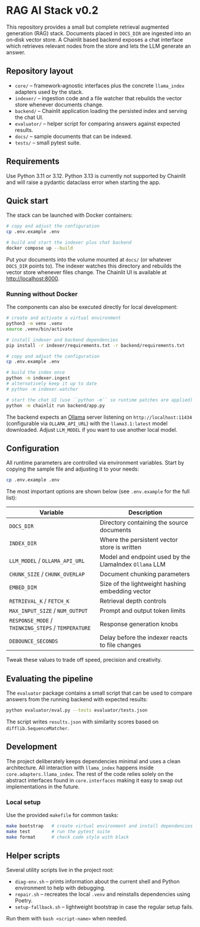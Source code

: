 # RAG AI Stack v0.2

This repository provides a small but complete retrieval augmented
generation (RAG) stack. Documents placed in ``DOCS_DIR`` are ingested into
an on‑disk vector store. A Chainlit based backend exposes a chat interface
which retrieves relevant nodes from the store and lets the LLM generate an
answer.

## Repository layout

* ``core/`` – framework‑agnostic interfaces plus the concrete
  ``llama_index`` adapters used by the stack.
* ``indexer/`` – ingestion code and a file watcher that rebuilds the
  vector store whenever documents change.
* ``backend/`` – Chainlit application loading the persisted index and
  serving the chat UI.
* ``evaluator/`` – helper script for comparing answers against expected
  results.
* ``docs/`` – sample documents that can be indexed.
* ``tests/`` – small pytest suite.

## Requirements

Use Python 3.11 or 3.12. Python 3.13 is currently not supported by
Chainlit and will raise a pydantic dataclass error when starting the app.

## Quick start

The stack can be launched with Docker containers:

```bash
# copy and adjust the configuration
cp .env.example .env

# build and start the indexer plus chat backend
docker compose up --build
```

Put your documents into the volume mounted at ``docs/`` (or whatever
``DOCS_DIR`` points to). The indexer watches this directory and rebuilds
the vector store whenever files change. The Chainlit UI is available at
<http://localhost:8000>.

### Running without Docker

The components can also be executed directly for local development:

```bash
# create and activate a virtual environment
python3 -m venv .venv
source .venv/bin/activate

# install indexer and backend dependencies
pip install -r indexer/requirements.txt -r backend/requirements.txt

# copy and adjust the configuration
cp .env.example .env

# build the index once
python -m indexer.ingest
# alternatively keep it up to date
# python -m indexer.watcher

# start the chat UI (use ``python -m`` so runtime patches are applied)
python -m chainlit run backend/app.py
```

The backend expects an [Ollama](https://ollama.ai) server listening on
``http://localhost:11434`` (configurable via ``OLLAMA_API_URL``) with the
``llama3.1:latest`` model downloaded. Adjust ``LLM_MODEL`` if you want to use
another local model.

## Configuration

All runtime parameters are controlled via environment variables. Start by
copying the sample file and adjusting it to your needs:

```bash
cp .env.example .env
```

The most important options are shown below (see ``.env.example`` for the full
list):

| Variable | Description |
|----------|-------------|
| ``DOCS_DIR`` | Directory containing the source documents |
| ``INDEX_DIR`` | Where the persistent vector store is written |
| ``LLM_MODEL`` / ``OLLAMA_API_URL`` | Model and endpoint used by the LlamaIndex ``Ollama`` LLM |
| ``CHUNK_SIZE`` / ``CHUNK_OVERLAP`` | Document chunking parameters |
| ``EMBED_DIM`` | Size of the lightweight hashing embedding vector |
| ``RETRIEVAL_K`` / ``FETCH_K`` | Retrieval depth controls |
| ``MAX_INPUT_SIZE`` / ``NUM_OUTPUT`` | Prompt and output token limits |
| ``RESPONSE_MODE`` / ``THINKING_STEPS`` / ``TEMPERATURE`` | Response generation knobs |
| ``DEBOUNCE_SECONDS`` | Delay before the indexer reacts to file changes |

Tweak these values to trade off speed, precision and creativity.

## Evaluating the pipeline

The ``evaluator`` package contains a small script that can be used to
compare answers from the running backend with expected results:

```bash
python evaluator/eval.py --tests evaluator/tests.json
```

The script writes ``results.json`` with similarity scores based on
``difflib.SequenceMatcher``.

## Development

The project deliberately keeps dependencies minimal and uses a clean
architecture. All interaction with ``llama_index`` happens inside
``core.adapters.llama_index``. The rest of the code relies solely on the
abstract interfaces found in ``core.interfaces`` making it easy to swap out
implementations in the future.

### Local setup

Use the provided ``makefile`` for common tasks:

```bash
make bootstrap   # create virtual environment and install dependencies
make test        # run the pytest suite
make format      # check code style with black
```

## Helper scripts

Several utility scripts live in the project root:

* ``diag-env.sh`` – prints information about the current shell and Python
  environment to help with debugging.
* ``repair.sh`` – recreates the local ``.venv`` and reinstalls dependencies
  using Poetry.
* ``setup-fallback.sh`` – lightweight bootstrap in case the regular setup
  fails.

Run them with ``bash <script-name>`` when needed.


